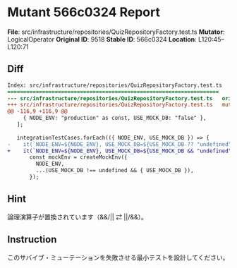 # Mutant 566c0324 Report

**File**: src/infrastructure/repositories/QuizRepositoryFactory.test.ts
**Mutator**: LogicalOperator
**Original ID**: 9518
**Stable ID**: 566c0324
**Location**: L120:45–L120:71

## Diff

```diff
Index: src/infrastructure/repositories/QuizRepositoryFactory.test.ts
===================================================================
--- src/infrastructure/repositories/QuizRepositoryFactory.test.ts	original
+++ src/infrastructure/repositories/QuizRepositoryFactory.test.ts	mutated #9518
@@ -116,9 +116,9 @@
     { NODE_ENV: "production" as const, USE_MOCK_DB: "false" },
   ];
 
   integrationTestCases.forEach(({ NODE_ENV, USE_MOCK_DB }) => {
-    it(`NODE_ENV=${NODE_ENV}, USE_MOCK_DB=${USE_MOCK_DB ?? "undefined"}: shouldUseMockとcreateQuizRepositoryの結果が一致する`, () => {
+    it(`NODE_ENV=${NODE_ENV}, USE_MOCK_DB=${USE_MOCK_DB && "undefined"}: shouldUseMockとcreateQuizRepositoryの結果が一致する`, () => {
       const mockEnv = createMockEnv({
         NODE_ENV,
         ...(USE_MOCK_DB !== undefined && { USE_MOCK_DB }),
       });
```

## Hint

論理演算子が置換されています（&&/|| ⇄ ||/&&）。

## Instruction

このサバイブ・ミューテーションを失敗させる最小テストを設計してください。
